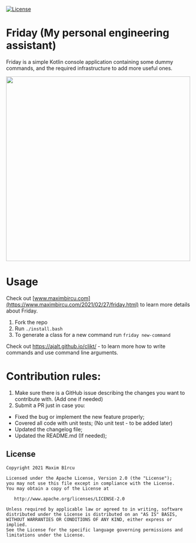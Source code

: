 [![License](https://img.shields.io/badge/License-Apache%202.0-blue.svg)](https://github.com/maximbircu/github-action-pull-request-checkstyle/blob/master/LICENSE.md)

# Friday (My personal engineering assistant)

Friday is a simple Kotlin console application containing some dummy commands, and the required infrastructure to add
more useful ones.

<img width="500" src="https://user-images.githubusercontent.com/12527390/126883024-e1dd16a7-360e-40b0-a2ae-aff8d409151e.gif"/>

# Usage

Check out [www.maximbircu.com](https://www.maximbircu.com/2021/02/27/friday.html) to learn more details about Friday.

1. Fork the repo
2. Run `./install.bash`
3. To generate a class for a new command run `friday new-command`

Check out https://ajalt.github.io/clikt/ - to learn more how to write commands and use command line arguments.

# Contribution rules:

1. Make sure there is a GitHub issue describing the changes you want to contribute with. (Add one if needed)
2. Submit a PR just in case you:

- Fixed the bug or implement the new feature properly;
- Covered all code with unit tests; (No unit test - to be added later)
- Updated the changelog file;
- Updated the README.md (If needed);

License
-------

    Copyright 2021 Maxim Bîrcu

    Licensed under the Apache License, Version 2.0 (the "License");
    you may not use this file except in compliance with the License.
    You may obtain a copy of the License at

       http://www.apache.org/licenses/LICENSE-2.0

    Unless required by applicable law or agreed to in writing, software
    distributed under the License is distributed on an "AS IS" BASIS,
    WITHOUT WARRANTIES OR CONDITIONS OF ANY KIND, either express or implied.
    See the License for the specific language governing permissions and
    limitations under the License.

